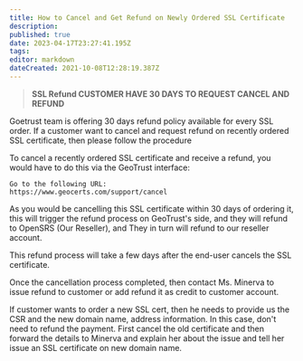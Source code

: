 ```yaml
---
title: How to Cancel and Get Refund on Newly Ordered SSL Certificate
description: 
published: true
date: 2023-04-17T23:27:41.195Z
tags: 
editor: markdown
dateCreated: 2021-10-08T12:28:19.387Z
---
```


> **SSL Refund
> CUSTOMER HAVE 30 DAYS TO REQUEST CANCEL AND REFUND**
> 

Goetrust team  is offering 30 days refund policy available for every SSL order. If a customer want to cancel and request refund on recently ordered SSL certificate, then please follow the procedure

To cancel a recently ordered SSL certificate and receive a refund, you would have to do this via the GeoTrust interface:

    Go to the following URL: 
    https://www.geocerts.com/support/cancel
    

As you would be cancelling this SSL certificate within 30 days of ordering it, this will trigger the refund process on GeoTrust's side, and they will refund to OpenSRS (Our Reseller), and They in turn will refund to our reseller account.

This refund process will take a few days after the end-user cancels the SSL certificate.

Once the cancellation process completed, then contact Ms. Minerva to issue refund to customer or add refund it as credit to customer account.

If customer wants to order a new SSL cert, then he needs to provide us the CSR and the new domain name, address information. In this case, don't need to refund the payment. First cancel the old certificate and then forward the details to Minerva and explain her about the issue and tell her issue an SSL certificate on new domain name.
